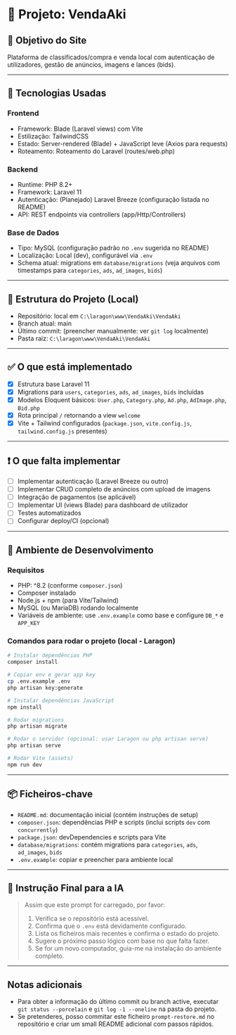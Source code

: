 # 📁 Projeto: VendaAki
## 🎯 Objetivo do Site
Plataforma de classificados/compra e venda local com autenticação de utilizadores, gestão de anúncios, imagens e lances (bids).

---

## 🧱 Tecnologias Usadas
### Frontend
- Framework: Blade (Laravel views) com Vite
- Estilização: TailwindCSS
- Estado: Server-rendered (Blade) + JavaScript leve (Axios para requests)
- Roteamento: Roteamento do Laravel (routes/web.php)

### Backend
- Runtime: PHP 8.2+
- Framework: Laravel 11
- Autenticação: (Planejado) Laravel Breeze (configuração listada no README)
- API: REST endpoints via controllers (app/Http/Controllers)

### Base de Dados
- Tipo: MySQL (configuração padrão no `.env` sugerida no README)
- Localização: Local (dev), configurável via `.env`
- Schema atual: migrations em `database/migrations` (veja arquivos com timestamps para `categories`, `ads`, `ad_images`, `bids`)

---

## 📂 Estrutura do Projeto (Local)
- Repositório: local em `C:\laragon\www\VendaAki\VendaAki`
- Branch atual: main
- Último commit: (preencher manualmente: ver `git log` localmente)
- Pasta raiz: `C:\laragon\www\VendaAki\VendaAki`

---

## ✅ O que está implementado
- [x] Estrutura base Laravel 11
- [x] Migrations para `users`, `categories`, `ads`, `ad_images`, `bids` incluídas
- [x] Modelos Eloquent básicos: `User.php`, `Category.php`, `Ad.php`, `AdImage.php`, `Bid.php`
- [x] Rota principal `/` retornando a view `welcome`
- [x] Vite + Tailwind configurados (`package.json`, `vite.config.js`, `tailwind.config.js` presentes)

---

## ❗ O que falta implementar
- [ ] Implementar autenticação (Laravel Breeze ou outro)
- [ ] Implementar CRUD completo de anúncios com upload de imagens
- [ ] Integração de pagamentos (se aplicável)
- [ ] Implementar UI (views Blade) para dashboard de utilizador
- [ ] Testes automatizados
- [ ] Configurar deploy/CI (opcional)

---

## 🧪 Ambiente de Desenvolvimento
### Requisitos
- PHP: ^8.2 (conforme `composer.json`)
- Composer instalado
- Node.js + npm (para Vite/Tailwind)
- MySQL (ou MariaDB) rodando localmente
- Variáveis de ambiente: use `.env.example` como base e configure `DB_*` e `APP_KEY`

### Comandos para rodar o projeto (local - Laragon)
```bash
# Instalar dependências PHP
composer install

# Copiar env e gerar app key
cp .env.example .env
php artisan key:generate

# Instalar dependências JavaScript
npm install

# Rodar migrations
php artisan migrate

# Rodar o servidor (opcional: usar Laragon ou php artisan serve)
php artisan serve

# Rodar Vite (assets)
npm run dev
```

---

## 📦 Ficheiros-chave
- `README.md`: documentação inicial (contém instruções de setup)
- `composer.json`: dependências PHP e scripts (inclui scripts `dev` com `concurrently`)
- `package.json`: devDependencies e scripts para Vite
- `database/migrations`: contém migrations para `categories`, `ads`, `ad_images`, `bids`
- `.env.example`: copiar e preencher para ambiente local

---

## 🧠 Instrução Final para a IA
> Assim que este prompt for carregado, por favor:
> 1. Verifica se o repositório está acessível.
> 2. Confirma que o `.env` está devidamente configurado.
> 3. Lista os ficheiros mais recentes e confirma o estado do projeto.
> 4. Sugere o próximo passo lógico com base no que falta fazer.
> 5. Se for um novo computador, guia-me na instalação do ambiente completo.

---

## Notas adicionais
- Para obter a informação do último commit ou branch active, executar `git status --porcelain` e `git log -1 --oneline` na pasta do projeto.
- Se pretenderes, posso commitar este ficheiro `prompt-restore.md` no repositório e criar um small README adicional com passos rápidos.
